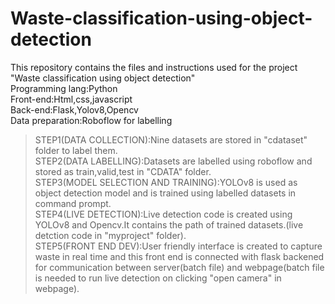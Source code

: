 # Waste-classification-using-object-detection
This repository contains the files and instructions used for the project "Waste classification using object detection"   
Programming lang:Python  
Front-end:Html,css,javascript  
Back-end:Flask,Yolov8,Opencv  
Data preparation:Roboflow for labelling   
>STEP1(DATA COLLECTION):Nine datasets are stored in "cdataset" folder to label them.  
>STEP2(DATA LABELLING):Datasets are labelled using roboflow and stored as train,valid,test in "CDATA" folder.  
>STEP3(MODEL SELECTION AND TRAINING):YOLOv8 is used as object detection model and is trained using labelled datasets in command prompt.  
>STEP4(LIVE DETECTION):Live detection code is created using YOLOv8 and Opencv.It contains the path of trained datasets.(live detction code in "myproject" folder).  
>STEP5(FRONT END DEV):User friendly interface is created to capture waste in real time and this front end is connected with flask backened for communication between server(batch file) and webpage(batch file is needed to run live detection on clicking "open camera" in webpage).  
